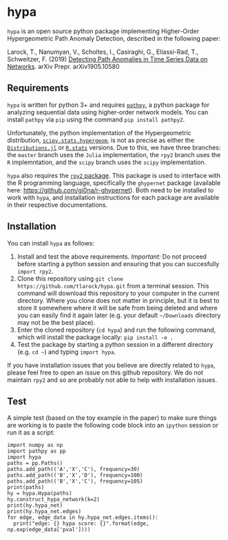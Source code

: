 # hypa

`hypa` is an open source python package implementing Higher-Order Hypergeometric Path Anomaly Detection, described in the following paper: 

Larock, T., Nanumyan, V., Scholtes, I., Casiraghi, G., Eliassi-Rad, T., Schweitzer, F. (2019) [Detecting Path Anomalies in Time Series Data on Networks](https://arxiv.org/abs/1905.10580). arXiv Prepr. arXiv1905.10580


## Requirements
`hypa` is written for python 3+ and requires [`pathpy`](https://github.com/uzhdag/pathpy/tree/master/pathpy), a python package for analyzing sequential data using higher-order network models. You can install `pathpy` via `pip` using the command `pip install pathpy2`.

Unfortunately, the python implementation of the Hypergeometric distribution, [`scipy.stats.hypergeom`](https://docs.scipy.org/doc/scipy/reference/generated/scipy.stats.hypergeom.html#scipy.stats.hypergeom), is not as precise as either the [`Distributions.jl`](https://juliastats.org/Distributions.jl/stable/univariate/#Distributions.Hypergeometric) or [`R.stats`](https://stat.ethz.ch/R-manual/R-devel/library/stats/html/Hypergeometric.html) versions. Due to this, we have three branches: the `master` branch uses the `Julia` implementation, the `rpy2` branch uses the `R` implemntation, and the `scipy` branch uses the `scipy` implementation. 

`hypa` also requires the [`rpy2` package](https://rpy2.readthedocs.io/en/version_2.8.x/getting-started.html). This package is used to interface with the R programming language, specifically the `ghypernet` package (available here: https://github.com/gi0na/r-ghypernet). Both need to be installed to work with `hypa`, and installation instructions for each package are available in their respective documentations.

## Installation
You can install `hypa` as follows:

1. Install and test the above requirements. *Important:* Do not proceed before starting a python session and ensuring that you can succesfully `import rpy2`.
2. Clone this repository using `git clone https://github.com/tlarock/hypa.git` from a terminal session. This command will download this repository to your computer in the current directory. Where you clone does not matter in principle, but it is best to store it somewhere where it will be safe from being deleted and where you can easily find it again later (e.g. your default `~/Downloads` directory may not be the best place).
3. Enter the cloned repository (`cd hypa`) and run the following command, which will install the package locally: `pip install -e .`
4. Test the package by starting a python session in a different directory (e.g. `cd ~`) and typing `import hypa`. 

If you have installation issues that you believe are directly related to `hypa`, please feel free to open an issue on this github repository. We do not maintain `rpy2` and so are probably not able to help with installation issues.

## Test
A simple test (based on the toy example in the paper) to make sure things are working is to paste the following code block into an `ipython` session or run it as a script:
```
import numpy as np
import pathpy as pp
import hypa
paths = pp.Paths()
paths.add_path(('A','X','C'), frequency=30)
paths.add_path(('B','X','D'), frequency=100)
paths.add_path(('B','X','C'), frequency=105)
print(paths)
hy = hypa.Hypa(paths)
hy.construct_hypa_network(k=2)
print(hy.hypa_net)
print(hy.hypa_net.edges)
for edge, edge_data in hy.hypa_net.edges.items(): 
  print("edge: {} hypa score: {}".format(edge, np.exp(edge_data['pval']))) 
```
